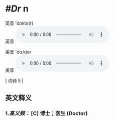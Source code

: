 # ***\#Dr*** n
英音 'dɒktə(r)  
英音
<audio src="./media/Dr-B.aac" controls="controls"></audio>

美音 'dɑːktər  
美音
<audio src="./media/Dr.aac" controls="controls"></audio>



| 词频 5 |  

英文释义
---
### 1.*高义频：* **[C] 博士；医生 (Doctor)**  


